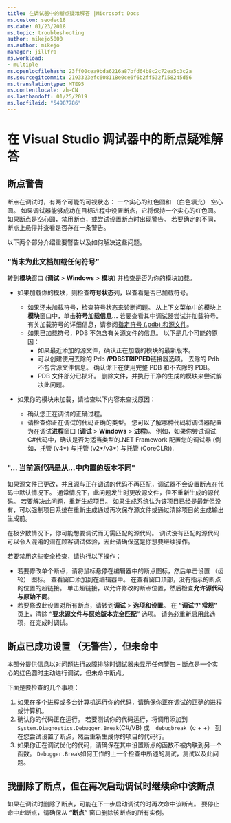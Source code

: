 ```yaml
---
title: 在调试器中的断点疑难解答 |Microsoft Docs
ms.custom: seodec18
ms.date: 01/23/2018
ms.topic: troubleshooting
author: mikejo5000
ms.author: mikejo
manager: jillfra
ms.workload:
- multiple
ms.openlocfilehash: 23ff00cea9bda6216a87bfd64b8c2c72ea5c3c2a
ms.sourcegitcommit: 2193323efc608118e0ce6f6b2ff532f158245d56
ms.translationtype: MTE95
ms.contentlocale: zh-CN
ms.lasthandoff: 01/25/2019
ms.locfileid: "54987786"
---
```

# <a name="troubleshoot-breakpoints-in-the-visual-studio-debugger"></a>在 Visual Studio 调试器中的断点疑难解答

## <a name="breakpoint-warnings"></a>断点警告

断点在调试时，有两个可能的可视状态： 一个实心的红色圆和 （白色填充） 空心圆。 如果调试器能够成功在目标进程中设置断点，它将保持一个实心的红色圆。 如果断点是空心圆，禁用断点，或尝试设置断点时出现警告。 若要确定的不同，断点上悬停并查看是否存在一条警告。

以下两个部分介绍重要警告以及如何解决这些问题。 

### <a name="no-symbols-have-been-loaded-for-this-document"></a>“尚未为此文档加载任何符号” 

转到**模块**窗口 (**调试** > **Windows** > **模块**) 并检查是否为你的模块加载。  
* 如果加载你的模块，则检查**符号状态**列，以查看是否已加载符号。 
  * 如果还未加载符号，检查符号状态来诊断问题。 从上下文菜单中的模块上**模块**窗口中，单击**符号加载信息...** 若要查看其中调试器尝试并加载符号。 有关加载符号的详细信息，请参阅[指定符号 (.pdb) 和源文件](../debugger/specify-symbol-dot-pdb-and-source-files-in-the-visual-studio-debugger.md)。  
  * 如果已加载符号，PDB 不包含有关源文件的信息。 以下是几个可能的原因： 
    * 如果最近添加的源文件，确认正在加载的模块的最新版本。  
    * 可以创建使用去除的 Pdb **/PDBSTRIPPED**链接器选项。 去除的 Pdb 不包含源文件信息。 确认你正在使用完整 PDB 和不去除的 PDB。  
    * PDB 文件部分已损坏。 删除文件，并执行干净的生成的模块来尝试解决此问题。 

* 如果你的模块未加载，请检查以下内容来查找原因： 
  * 确认您正在调试的正确过程。 
  * 请检查你正在调试的代码正确的类型。 您可以了解哪种代码将调试器配置为在调试**进程**窗口 (**调试** > **Windows**  >  **进程**)。 例如，如果你尝试调试C#代码中，确认是否为适当类型的.NET Framework 配置您的调试器 (例如，托管 (v4\*) 与托管 (v2\*/v3\*) 与托管 (CoreCLR)). 

### <a name="-the-current-source-code-is-different-from-the-version-built-into"></a>"… 当前源代码是从...中内置的版本不同" 

如果源文件已更改，并且源与正在调试的代码不再匹配，调试器不会设置断点在代码中默认情况下。 通常情况下，此问题发生时更改源文件，但不重新生成的源代码。 若要解决此问题，重新生成项目。 如果生成系统认为该项目已经是最新但没有，可以强制项目系统在重新生成通过再次保存源文件或通过清除项目的生成输出生成前。 

在极少数情况下，你可能想要调试而无需匹配的源代码。 调试没有匹配的源代码可以令人混淆的潜在顾客调试体验，因此请确保这是你想要继续操作。  

若要禁用这些安全检查，请执行以下操作： 
* 若要修改单个断点，请将鼠标悬停在编辑器中的断点图标，然后单击设置 （齿轮） 图标。 查看窗口添加到在编辑器中。 在查看窗口顶部，没有指示的断点的位置的超链接。 单击超链接，以允许修改的断点位置，然后检查**允许源代码与原始不同**。
* 若要修改此设置对所有断点，请转到**调试** > **选项和设置**。 在 **“调试”/“常规”** 页上，清除 **“要求源文件与原始版本完全匹配”** 选项。 请务必重新启用此选项，在完成时调试。 

## <a name="the-breakpoint-was-successfully-set-no-warning-but-didnt-hit"></a>断点已成功设置 （无警告），但未命中 

本部分提供信息以对问题进行故障排除时调试器未显示任何警告 – 断点是一个实心的红色圆时主动进行调试，但未命中断点。 

下面是要检查的几个事项： 
1. 如果在多个进程或多台计算机运行你的代码，请确保你正在调试的正确的进程或计算机。  
2. 确认你的代码正在运行。 若要测试你的代码运行，将调用添加到`System.Diagnostics.Debugger.Break`(C#/VB) 或`__debugbreak`（c + +） 到在您尝试设置了断点，然后重新生成你的项目的代码行。 
3. 如果你正在调试优化的代码，请确保在其中设置断点的函数不被内联到另一个函数。 `Debugger.Break`如何工作的上一个检查中所述的测试，测试以及此问题。 

## <a name="i-deleted-a-breakpoint-but-i-continue-to-hit-it-when-i-start-debugging-again"></a>我删除了断点，但在再次启动调试时继续命中该断点 

如果在调试时删除了断点，可能在下一步启动调试的时再次命中该断点。 要停止命中此断点，请确保从 **“断点”** 窗口删除该断点的所有实例。  
